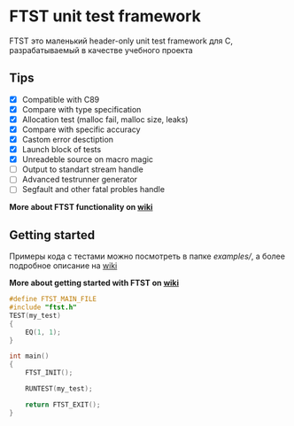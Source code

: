 # FTST unit test framework
FTST это маленький header-only unit test framework для C, разрабатываемый в качестве учебного проекта

## Tips
- [x] Compatible with C89
- [x] Compare with type specification
- [x] Allocation test (malloc fail, malloc size, leaks)
- [x] Compare with specific accuracy
- [x] Castom error desctiption
- [x] Launch block of tests
- [x] Unreadeble source on macro magic
- [ ] Output to standart stream handle
- [ ] Advanced testrunner generator
- [ ] Segfault and other fatal probles handle

**More about FTST functionality on [wiki](https://github.com/Krutix/ftst-unit-test-framework/wiki)**

## Getting started
Примеры кода с тестами можно посмотреть в папке *examples/*, а более подробное описание на [wiki](https://github.com/Krutix/ftst-unit-test-framework/wiki)

**More about getting started with FTST on [wiki](https://github.com/Krutix/ftst-unit-test-framework/wiki/Start-with-FTST)**

```c
#define FTST_MAIN_FILE
#include "ftst.h"
TEST(my_test)
{
    EQ(1, 1);
}

int main()
{
    FTST_INIT();

    RUNTEST(my_test);

    return FTST_EXIT();
}
```
